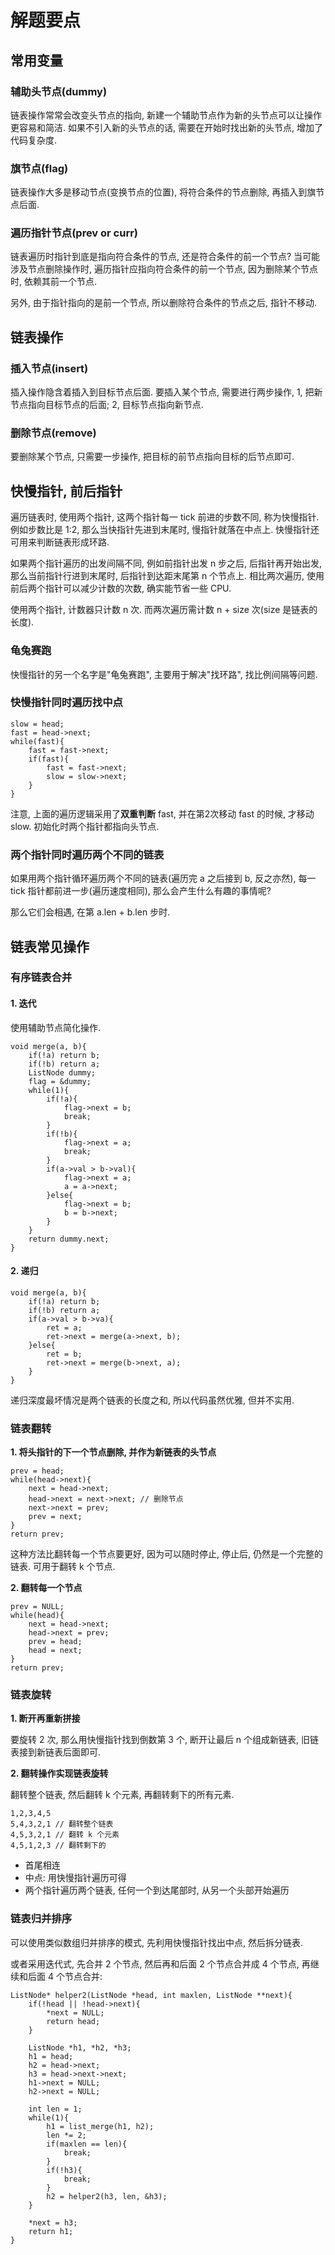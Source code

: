 # 解题要点

## 常用变量

### 辅助头节点(dummy)

链表操作常常会改变头节点的指向, 新建一个辅助节点作为新的头节点可以让操作更容易和简洁. 如果不引入新的头节点的话, 需要在开始时找出新的头节点, 增加了代码复杂度.

### 旗节点(flag)

链表操作大多是移动节点(变换节点的位置), 将符合条件的节点删除, 再插入到旗节点后面.

### 遍历指针节点(prev or curr)

链表遍历时指针到底是指向符合条件的节点, 还是符合条件的前一个节点? 当可能涉及节点删除操作时, 遍历指针应指向符合条件的前一个节点, 因为删除某个节点时, 依赖其前一个节点.

另外, 由于指针指向的是前一个节点, 所以删除符合条件的节点之后, 指针不移动.

## 链表操作

### 插入节点(insert)

插入操作隐含着插入到目标节点后面. 要插入某个节点, 需要进行两步操作, 1, 把新节点指向目标节点的后面; 2, 目标节点指向新节点.

### 删除节点(remove)

要删除某个节点, 只需要一步操作, 把目标的前节点指向目标的后节点即可.

## 快慢指针, 前后指针

遍历链表时, 使用两个指针, 这两个指针每一 tick 前进的步数不同, 称为快慢指针. 例如步数比是 1:2, 那么当快指针先进到末尾时, 慢指针就落在中点上. 快慢指针还可用来判断链表形成环路.

如果两个指针遍历的出发间隔不同, 例如前指针出发 n 步之后, 后指针再开始出发, 那么当前指针行进到末尾时, 后指针到达距末尾第 n 个节点上. 相比两次遍历, 使用前后两个指针可以减少计数的次数, 确实能节省一些 CPU.

使用两个指针, 计数器只计数 n 次. 而两次遍历需计数 n + size 次(size 是链表的长度).

### 龟兔赛跑

快慢指针的另一个名字是"龟兔赛跑", 主要用于解决"找环路", 找比例间隔等问题.

### 快慢指针同时遍历找中点

	slow = head;
	fast = head->next;
	while(fast){
		fast = fast->next;
		if(fast){
			fast = fast->next;
			slow = slow->next;
		}
	}

注意, 上面的遍历逻辑采用了**双重判断** fast, 并在第2次移动 fast 的时候, 才移动 slow. 初始化时两个指针都指向头节点.

### 两个指针同时遍历两个不同的链表

如果用两个指针循环遍历两个不同的链表(遍历完 a 之后接到 b, 反之亦然), 每一 tick 指针都前进一步(遍历速度相同), 那么会产生什么有趣的事情呢?

那么它们会相遇, 在第 a.len + b.len 步时.

## 链表常见操作

### 有序链表合并

#### 1. 迭代

使用辅助节点简化操作.

	void merge(a, b){
		if(!a) return b;
		if(!b) return a;
		ListNode dummy;
		flag = &dummy;
		while(1){
			if(!a){
				flag->next = b;
				break;
			}
			if(!b){
				flag->next = a;
				break;
			}
			if(a->val > b->val){
				flag->next = a;
				a = a->next;
			}else{
				flag->next = b;
				b = b->next;
			}
		}
		return dummy.next;
	}

#### 2. 递归

	void merge(a, b){
		if(!a) return b;
		if(!b) return a;
		if(a->val > b->va){
			ret = a;
			ret->next = merge(a->next, b);
		}else{
			ret = b;
			ret->next = merge(b->next, a);
		}
	}

递归深度最坏情况是两个链表的长度之和, 所以代码虽然优雅, 但并不实用.

### 链表翻转

**1. 将头指针的下一个节点删除, 并作为新链表的头节点**

	prev = head;
	while(head->next){
		next = head->next;
		head->next = next->next; // 删除节点
		next->next = prev;
		prev = next;
	}
	return prev;

这种方法比翻转每一个节点要更好, 因为可以随时停止, 停止后, 仍然是一个完整的链表. 可用于翻转 k 个节点.

**2. 翻转每一个节点**

	prev = NULL;
	while(head){
		next = head->next;
		head->next = prev;
		prev = head;
		head = next;
	}
	return prev;

### 链表旋转

**1. 断开再重新拼接**

要旋转 2 次, 那么用快慢指针找到倒数第 3 个, 断开让最后 n 个组成新链表, 旧链表接到新链表后面即可.

**2. 翻转操作实现链表旋转**

翻转整个链表, 然后翻转 k 个元素, 再翻转剩下的所有元素.

	1,2,3,4,5
	5,4,3,2,1 // 翻转整个链表
	4,5,3,2,1 // 翻转 k 个元素
	4,5,1,2,3 // 翻转剩下的


* 首尾相连
* 中点: 用快慢指针遍历可得
* 两个指针遍历两个链表, 任何一个到达尾部时, 从另一个头部开始遍历

### 链表归并排序

可以使用类似数组归并排序的模式, 先利用快慢指针找出中点, 然后拆分链表.

或者采用迭代式, 先合并 2 个节点, 然后再和后面 2 个节点合并成 4 个节点, 再继续和后面 4 个节点合并:

	ListNode* helper2(ListNode *head, int maxlen, ListNode **next){
		if(!head || !head->next){
			*next = NULL;
			return head;
		}
	
		ListNode *h1, *h2, *h3;
		h1 = head;
		h2 = head->next;
		h3 = head->next->next;
		h1->next = NULL;
		h2->next = NULL;
	
		int len = 1;
		while(1){
			h1 = list_merge(h1, h2);
			len *= 2;
			if(maxlen == len){
				break;
			}
			if(!h3){
				break;
			}
			h2 = helper2(h3, len, &h3);
		}
		
		*next = h3;
		return h1;
	}

